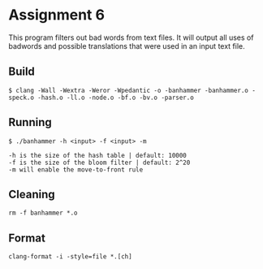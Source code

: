 # Assignment 6

This program filters out bad words from text files. It will output all uses
of badwords and possible translations that were used in an input text file.

## Build

	$ clang -Wall -Wextra -Weror -Wpedantic -o -banhammer -banhammer.o -speck.o -hash.o -ll.o -node.o -bf.o -bv.o -parser.o
	
## Running
	
	$ ./banhammer -h <input> -f <input> -m 
	
	-h is the size of the hash table | default: 10000
	-f is the size of the bloom filter | default: 2^20
	-m will enable the move-to-front rule

## Cleaning

	rm -f banhammer *.o

## Format
	
	clang-format -i -style=file *.[ch]
